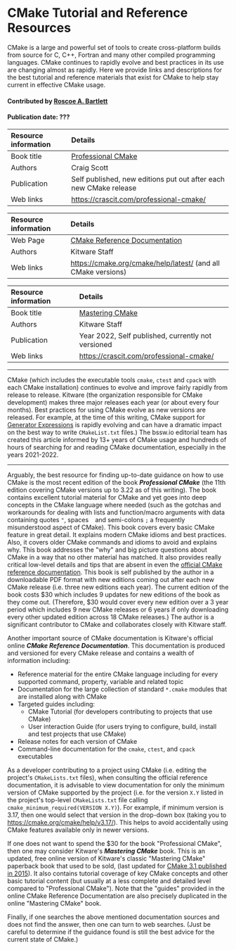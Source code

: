 # CMake Tutorial and Reference Resources

<!--deck text start-->
CMake is a large and powerful set of tools to create cross-platform builds from source for C, C++, Fortran and many other compiled programming languages.
CMake continues to rapidly evolve and best practices in its use are changing almost as rapidly.
Here we provide links and descriptions for the best tutorial and reference materials that exist for CMake to help stay current in effective CMake usage.
<!--deck text end-->

#### Contributed by [Roscoe A. Bartlett](https://github.com/bartlettroscoe)
#### Publication date: ???

Resource information | Details 
:--- | :--- 
Book title | [Professional CMake](https://crascit.com/professional-cmake/)
Authors | Craig Scott
Publication | Self published, new editions put out after each new CMake release
Web links | https://crascit.com/professional-cmake/

Resource information | Details 
:--- | :--- 
Web Page | [CMake Reference Documentation](https://cmake.org/cmake/help/latest/)
Authors | Kitware Staff
Web links | https://cmake.org/cmake/help/latest/ (and all CMake versions)

Resource information | Details 
:--- | :--- 
Book title | [Mastering CMake](https://crascit.com/professional-cmake/)
Authors | Kitware Staff
Publication | Year 2022, Self published, currently not versioned
Web links | https://crascit.com/professional-cmake/

----

CMake (which includes the executable tools `cmake`, `ctest` and `cpack` with each CMake installation) continues to evolve and improve fairly rapidly from release to release.
Kitware (the organization responsible for CMake development) makes three major releases each year (or about every four months).
Best practices for using CMake evolve as new versions are released.
For example, at the time of this writing, CMake support for [Generator Expressions](https://cmake.org/cmake/help/latest/manual/cmake-generator-expressions.7.html#manual:cmake-generator-expressions(7)) is rapidly evolving and can have a dramatic impact on the best way to write `CMakeList.txt` files.)
The bssw.io editorial team has created this article informed by 13+ years of CMake usage and hundreds of hours of searching for and reading CMake documentation, especially in the years 2021-2022.

----

<!-- <img src='../images/ProfessionalCMake.jpg' class='page'/> -->

Arguably, the best resource for finding up-to-date guidance on how to use CMake is the most recent edition of the book ***Professional CMake*** (the 11th edition covering CMake versions up to 3.22 as of this writing).
The book contains excellent tutorial material for CMake and yet goes into deep concepts in the CMake language where needed (such as the gotchas and workarounds for dealing with lists and function/macro arguments with data containing quotes `"`, spaces ` ` and semi-colons `;` a frequently misunderstood aspect of CMake).
This book covers every basic CMake feature in great detail.
It explains modern CMake idioms and best practices.
Also, it covers older CMake commands and idioms to avoid and explains why.
This book addresses the "why" and big picture questions about CMake in a way that no other material has matched.
It also provides really critical low-level details and tips that are absent in even the [official CMake reference documentation](https://cmake.org/cmake/help/latest/index.html).
This book is self published by the author in a downloadable PDF format with new editions coming out after each new CMake release (i.e. three new editions each year).
The current edition of the book costs $30 which includes 9 updates for new editions of the book as they come out.
(Therefore, $30 would cover every new edition over a 3 year period which includes 9 new CMake releases or 6 years if only downloading every other updated edition across 18 CMake releases.)
The author is a significant contributor to CMake and collaborates closely with Kitware staff.

Another important source of CMake documentation is Kitware's official online ***CMake Reference Documentation***.
This documentation is produced and versioned for every CMake release and contains a wealth of information including:

* Reference material for the entire CMake language including for every supported command, property, variable and related topic
* Documentation for the large collection of standard `*.cmake` modules that are installed along with CMake
* Targeted guides including:
  * CMake Tutorial (for developers contributing to projects that use CMake)
  * User interaction Guide (for users trying to configure, build, install and test projects that use CMake)
* Release notes for each version of CMake
* Command-line documentation for the `cmake`, `ctest`, and `cpack` executables

As a developer contributing to a project using CMake (i.e. editing the project's `CMakeLists.txt` files), when consulting the official reference documentation, it is advisable to view documentation for only the minimum version of CMake supported by the project (i.e. for the version `X.Y` listed in the project's top-level `CMakeLists.txt` file calling `cmake_minimum_required(VERSION X.Y)`).
For example, if minimum version is 3.17, then one would select that version in the drop-down box (taking you to https://cmake.org/cmake/help/v3.17/).  This helps to avoid accidentally using CMake features available only in newer versions.

If one does not want to spend the $30 for the book "Professional CMake", then one may consider Kitware's ***Mastering CMake*** book.
This is an updated, free online version of Kitware's classic "Mastering CMake" paperback book that used to be sold, (last updated for [CMake 3.1 published in 2015](https://www.amazon.com/Mastering-CMake-Ken-Martin/dp/1930934319)).
It also contains tutorial coverage of key CMake concepts and other basic tutorial content (but usually at a less complete and detailed level compared to "Professional CMake").
Note that the "guides" provided in the online CMake Reference Documentation are also precisely duplicated in the online "Mastering CMake" book.

Finally, if one searches the above mentioned documentation sources and does not find the answer, then one can turn to web searches.
(Just be careful to determine if the guidance found is still the best advice for the current state of CMake.)

<!---
Publish: yes 
Pinned: no
RSS update: ???
Topics: configuration and builds, release and deployment, development tools, testing, online learning
--->

<!---
LocalWords:  
--->
